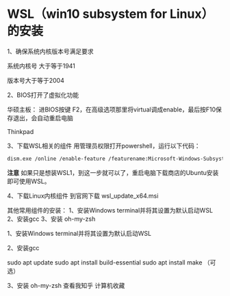 # WSL（win10 subsystem for Linux）的安装

1、确保系统内核版本号满足要求

系统内核号 大于等于1941

版本号大于等于2004

2、BIOS打开了虚拟化功能

华硕主板：
进BIOS按键 F2，在高级选项那里将virtual调成enable，最后按F10保存退出，会自动重启电脑

Thinkpad

3、下载WSL相关的组件
用管理员权限打开powershell，运行以下代码：
```bash
dism.exe /online /enable-feature /featurename:Microsoft-Windows-Subsystem-Linux /all /norestart
```

**注意**
如果只是想装WSL1，到这一步就可以了，重启电脑下载商店的Ubuntu安装即可使用WSL。

4、下载Linux内核组件
到官网下载 wsl_update_x64.msi

其他常用组件的安装：
1、安装Windows terminal并将其设置为默认启动WSL
2、安装gcc
3、安装 oh-my-zsh

1、安装Windows terminal并将其设置为默认启动WSL

2、安装gcc

sudo apt update
sudo apt install build-essential
sudo apt install make （可选）

3、安装 oh-my-zsh
查看我知乎 计算机收藏